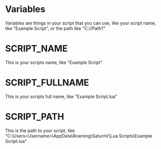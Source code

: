 # Variables
Variables are things in your script that you can use, like your script name, like "Example Script", or the path like "C:/<User>/Path?"

# SCRIPT_NAME
This is your scripts name, like "Example Script"

# SCRIPT_FULLNAME
This is your scripts full name, like "Example Script.lua"

# SCRIPT_PATH
This is the path to your script, like "C:\Users\<Username>\AppData\Roaming\SaturnV\Lua Scripts\Example Script.lua"

